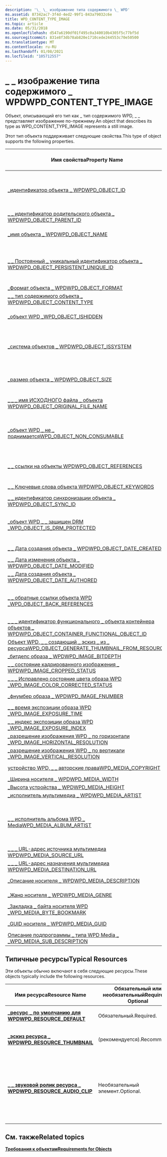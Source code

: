 ```yaml
---
description: '\_ \_ изображение типа содержимого \_ WPD'
ms.assetid: 87342ac7-3f4d-4ed2-99f1-843a79032c6e
title: WPD_CONTENT_TYPE_IMAGE
ms.topic: article
ms.date: 05/31/2018
ms.openlocfilehash: d547a6190df01f495c0a340010b4305f5c77bf5d
ms.sourcegitcommit: 831e8f3db78ab820e1710cede244553c70e50500
ms.translationtype: MT
ms.contentlocale: ru-RU
ms.lasthandoff: 01/08/2021
ms.locfileid: "105712557"
---
```

# <a name="wpd_content_type_image"></a><span data-ttu-id="62484-103">\_ \_ изображение типа содержимого \_ WPD</span><span class="sxs-lookup"><span data-stu-id="62484-103">WPD\_CONTENT\_TYPE\_IMAGE</span></span>

<span data-ttu-id="62484-104">Объект, описывающий его тип как \_ тип содержимого WPD, \_ \_ представляет изображение по-прежнему.</span><span class="sxs-lookup"><span data-stu-id="62484-104">An object that describes its type as WPD\_CONTENT\_TYPE\_IMAGE represents a still image.</span></span>

<span data-ttu-id="62484-105">Этот тип объекта поддерживает следующие свойства.</span><span class="sxs-lookup"><span data-stu-id="62484-105">This type of object supports the following properties.</span></span>



| <span data-ttu-id="62484-106">Имя свойства</span><span class="sxs-lookup"><span data-stu-id="62484-106">Property Name</span></span>                                                                                                         | <span data-ttu-id="62484-107">Обязательный или необязательный</span><span class="sxs-lookup"><span data-stu-id="62484-107">Required or Optional</span></span>                                                                             |
|-----------------------------------------------------------------------------------------------------------------------|--------------------------------------------------------------------------------------------------|
| [<span data-ttu-id="62484-108">\_идентификатор объекта \_ WPD</span><span class="sxs-lookup"><span data-stu-id="62484-108">WPD\_OBJECT\_ID</span></span>](object-properties.md)                                                                | <span data-ttu-id="62484-109">Обязательно, только для чтения.</span><span class="sxs-lookup"><span data-stu-id="62484-109">Required, read-only.</span></span> <span data-ttu-id="62484-110">Клиент не может задать это свойство даже во время создания.</span><span class="sxs-lookup"><span data-stu-id="62484-110">A client cannot set this property, even at creation time.</span></span>                   |
| [<span data-ttu-id="62484-111">\_ \_ идентификатор родительского объекта \_ WPD</span><span class="sxs-lookup"><span data-stu-id="62484-111">WPD\_OBJECT\_PARENT\_ID</span></span>](object-properties.md)                                                 | <span data-ttu-id="62484-112">Обязательный.</span><span class="sxs-lookup"><span data-stu-id="62484-112">Required.</span></span>                                                                                        |
| [<span data-ttu-id="62484-113">\_имя объекта \_ WPD</span><span class="sxs-lookup"><span data-stu-id="62484-113">WPD\_OBJECT\_NAME</span></span>](object-properties.md)                                                            | <span data-ttu-id="62484-114">Требуется, если объект представляет файл.</span><span class="sxs-lookup"><span data-stu-id="62484-114">Required if the object represents a file.</span></span>                                                        |
| [<span data-ttu-id="62484-115">\_ \_ Постоянный \_ уникальный идентификатор объекта \_ WPD</span><span class="sxs-lookup"><span data-stu-id="62484-115">WPD\_OBJECT\_PERSISTENT\_UNIQUE\_ID</span></span>](object-properties.md)                          | <span data-ttu-id="62484-116">Обязательно, только для чтения.</span><span class="sxs-lookup"><span data-stu-id="62484-116">Required, read-only.</span></span> <span data-ttu-id="62484-117">Клиент не может задать это свойство даже во время создания.</span><span class="sxs-lookup"><span data-stu-id="62484-117">A client cannot set this property, even at creation time.</span></span>                   |
| [<span data-ttu-id="62484-118">\_Формат объекта \_ WPD</span><span class="sxs-lookup"><span data-stu-id="62484-118">WPD\_OBJECT\_FORMAT</span></span>](object-properties.md)                                                        | <span data-ttu-id="62484-119">Обязательный.</span><span class="sxs-lookup"><span data-stu-id="62484-119">Required.</span></span>                                                                                        |
| [<span data-ttu-id="62484-120">\_ \_ тип содержимого объекта \_ WPD</span><span class="sxs-lookup"><span data-stu-id="62484-120">WPD\_OBJECT\_CONTENT\_TYPE</span></span>](object-properties.md)                                           | <span data-ttu-id="62484-121">Обязательный.</span><span class="sxs-lookup"><span data-stu-id="62484-121">Required.</span></span>                                                                                        |
| [<span data-ttu-id="62484-122">\_объект WPD \_</span><span class="sxs-lookup"><span data-stu-id="62484-122">WPD\_OBJECT\_ISHIDDEN</span></span>](object-properties.md)                                                    | <span data-ttu-id="62484-123">Требуется, если объект скрыт.</span><span class="sxs-lookup"><span data-stu-id="62484-123">Required if the object is hidden.</span></span>                                                                |
| [<span data-ttu-id="62484-124">\_система объектов \_ WPD</span><span class="sxs-lookup"><span data-stu-id="62484-124">WPD\_OBJECT\_ISSYSTEM</span></span>](object-properties.md)                                                    | <span data-ttu-id="62484-125">Требуется, если объект является системным объектом (представляет системный файл).</span><span class="sxs-lookup"><span data-stu-id="62484-125">Required if the object is a system object (represents a system file).</span></span>                            |
| [<span data-ttu-id="62484-126">\_размер объекта \_ WPD</span><span class="sxs-lookup"><span data-stu-id="62484-126">WPD\_OBJECT\_SIZE</span></span>](object-properties.md)                                                            | <span data-ttu-id="62484-127">Требуется, если у объекта есть по крайней мере один ресурс.</span><span class="sxs-lookup"><span data-stu-id="62484-127">Required if the object has at least one resource.</span></span>                                                |
| [<span data-ttu-id="62484-128">\_ \_ \_ имя ИСХОДНОГО файла \_ объекта WPD</span><span class="sxs-lookup"><span data-stu-id="62484-128">WPD\_OBJECT\_ORIGINAL\_FILE\_NAME</span></span>](object-properties.md)                              | <span data-ttu-id="62484-129">Требуется, если объект представляет файл.</span><span class="sxs-lookup"><span data-stu-id="62484-129">Required if the object represents a file.</span></span>                                                        |
| [<span data-ttu-id="62484-130">\_объект WPD \_ не \_ поднимается</span><span class="sxs-lookup"><span data-stu-id="62484-130">WPD\_OBJECT\_NON\_CONSUMABLE</span></span>](object-properties.md)                                       | <span data-ttu-id="62484-131">Рекомендуется, если объект не предназначен для использования устройством.</span><span class="sxs-lookup"><span data-stu-id="62484-131">Recommended if the object is not meant for consumption by the device.</span></span>                            |
| [<span data-ttu-id="62484-132">\_ \_ ссылки на объекты WPD</span><span class="sxs-lookup"><span data-stu-id="62484-132">WPD\_OBJECT\_REFERENCES</span></span>](object-properties.md)                                                | <span data-ttu-id="62484-133">Требуется, если объект содержит ссылки на другие объекты.</span><span class="sxs-lookup"><span data-stu-id="62484-133">Required if the object has references to other objects.</span></span>                                          |
| [<span data-ttu-id="62484-134">\_ \_ Ключевые слова объекта WPD</span><span class="sxs-lookup"><span data-stu-id="62484-134">WPD\_OBJECT\_KEYWORDS</span></span>](object-properties.md)                                                    | <span data-ttu-id="62484-135">Необязательный элемент.</span><span class="sxs-lookup"><span data-stu-id="62484-135">Optional.</span></span>                                                                                        |
| [<span data-ttu-id="62484-136">\_ \_ идентификатор синхронизации объекта \_ WPD</span><span class="sxs-lookup"><span data-stu-id="62484-136">WPD\_OBJECT\_SYNC\_ID</span></span>](object-properties.md)                                                     | <span data-ttu-id="62484-137">Необязательный элемент.</span><span class="sxs-lookup"><span data-stu-id="62484-137">Optional.</span></span>                                                                                        |
| [<span data-ttu-id="62484-138">\_объект WPD \_ \_ защищен DRM \_</span><span class="sxs-lookup"><span data-stu-id="62484-138">WPD\_OBJECT\_IS\_DRM\_PROTECTED</span></span>](object-properties.md)                                  | <span data-ttu-id="62484-139">Требуется, если объект защищен с помощью технологии DRM.</span><span class="sxs-lookup"><span data-stu-id="62484-139">Required if the object is protected by DRM technology.</span></span>                                           |
| [<span data-ttu-id="62484-140">\_ \_ Дата создания объекта \_ WPD</span><span class="sxs-lookup"><span data-stu-id="62484-140">WPD\_OBJECT\_DATE\_CREATED</span></span>](object-properties.md)                                           | <span data-ttu-id="62484-141">Необязательный элемент.</span><span class="sxs-lookup"><span data-stu-id="62484-141">Optional.</span></span>                                                                                        |
| [<span data-ttu-id="62484-142">\_ \_ Дата изменения объекта \_ WPD</span><span class="sxs-lookup"><span data-stu-id="62484-142">WPD\_OBJECT\_DATE\_MODIFIED</span></span>](object-properties.md)                                         | <span data-ttu-id="62484-143">(рекомендуется).</span><span class="sxs-lookup"><span data-stu-id="62484-143">Recommended.</span></span>                                                                                     |
| [<span data-ttu-id="62484-144">\_ \_ Дата создания объекта \_ WPD</span><span class="sxs-lookup"><span data-stu-id="62484-144">WPD\_OBJECT\_DATE\_AUTHORED</span></span>](object-properties.md)                                         | <span data-ttu-id="62484-145">Необязательный элемент.</span><span class="sxs-lookup"><span data-stu-id="62484-145">Optional.</span></span>                                                                                        |
| [<span data-ttu-id="62484-146">\_ \_ обратные ссылки объекта WPD \_</span><span class="sxs-lookup"><span data-stu-id="62484-146">WPD\_OBJECT\_BACK\_REFERENCES</span></span>](object-properties.md)                                                                | <span data-ttu-id="62484-147">Рекомендуется, если на объект ссылается другой объект.</span><span class="sxs-lookup"><span data-stu-id="62484-147">Recommended if the object is referenced by another object.</span></span>                                       |
| [<span data-ttu-id="62484-148">\_ \_ \_ идентификатор функционального \_ объекта контейнера объектов \_ WPD</span><span class="sxs-lookup"><span data-stu-id="62484-148">WPD\_OBJECT\_CONTAINER\_FUNCTIONAL\_OBJECT\_ID</span></span>](object-properties.md)     | <span data-ttu-id="62484-149">Необязательный элемент.</span><span class="sxs-lookup"><span data-stu-id="62484-149">Optional.</span></span>                                                                                        |
| [<span data-ttu-id="62484-150">Объект WPD, \_ \_ создающий \_ эскиз \_ из \_ ресурса</span><span class="sxs-lookup"><span data-stu-id="62484-150">WPD\_OBJECT\_GENERATE\_THUMBNAIL\_FROM\_RESOURCE</span></span>](object-properties.md) | <span data-ttu-id="62484-151">Необязательный элемент.</span><span class="sxs-lookup"><span data-stu-id="62484-151">Optional.</span></span>                                                                                        |
| [<span data-ttu-id="62484-152">\_битдепс образа \_ WPD</span><span class="sxs-lookup"><span data-stu-id="62484-152">WPD\_IMAGE\_BITDEPTH</span></span>](image-properties.md)                                                       | <span data-ttu-id="62484-153">(рекомендуется).</span><span class="sxs-lookup"><span data-stu-id="62484-153">Recommended.</span></span>                                                                                     |
| [<span data-ttu-id="62484-154">\_ \_ состояние кадрированного изображения \_ WPD</span><span class="sxs-lookup"><span data-stu-id="62484-154">WPD\_IMAGE\_CROPPED\_STATUS</span></span>](image-properties.md)                                          | <span data-ttu-id="62484-155">Необязательный элемент.</span><span class="sxs-lookup"><span data-stu-id="62484-155">Optional.</span></span>                                                                                        |
| [<span data-ttu-id="62484-156">\_ \_ \_ Исправлено состояние цвета образа WPD \_</span><span class="sxs-lookup"><span data-stu-id="62484-156">WPD\_IMAGE\_COLOR\_CORRECTED\_STATUS</span></span>](image-properties.md)                         | <span data-ttu-id="62484-157">Необязательный элемент.</span><span class="sxs-lookup"><span data-stu-id="62484-157">Optional.</span></span>                                                                                        |
| [<span data-ttu-id="62484-158">\_фнумбер образа \_ WPD</span><span class="sxs-lookup"><span data-stu-id="62484-158">WPD\_IMAGE\_FNUMBER</span></span>](image-properties.md)                                                                           | <span data-ttu-id="62484-159">Необязательный элемент.</span><span class="sxs-lookup"><span data-stu-id="62484-159">Optional.</span></span>                                                                                        |
| [<span data-ttu-id="62484-160">\_ \_ время экспозиции образа WPD \_</span><span class="sxs-lookup"><span data-stu-id="62484-160">WPD\_IMAGE\_EXPOSURE\_TIME</span></span>](image-properties.md)                                                                    | <span data-ttu-id="62484-161">Необязательный элемент.</span><span class="sxs-lookup"><span data-stu-id="62484-161">Optional.</span></span>                                                                                        |
| [<span data-ttu-id="62484-162">\_ \_ индекс экспозиции образа WPD \_</span><span class="sxs-lookup"><span data-stu-id="62484-162">WPD\_IMAGE\_EXPOSURE\_INDEX</span></span>](image-properties.md)                                                                   | <span data-ttu-id="62484-163">Необязательный элемент.</span><span class="sxs-lookup"><span data-stu-id="62484-163">Optional.</span></span>                                                                                        |
| [<span data-ttu-id="62484-164">\_разрешение изображения WPD \_ по горизонтали \_</span><span class="sxs-lookup"><span data-stu-id="62484-164">WPD\_IMAGE\_HORIZONTAL\_RESOLUTION</span></span>](image-properties.md)                                                            | <span data-ttu-id="62484-165">Необязательный элемент.</span><span class="sxs-lookup"><span data-stu-id="62484-165">Optional.</span></span>                                                                                        |
| [<span data-ttu-id="62484-166">\_разрешение изображения WPD \_ по вертикали \_</span><span class="sxs-lookup"><span data-stu-id="62484-166">WPD\_IMAGE\_VERTICAL\_RESOLUTION</span></span>](image-properties.md)                                                              | <span data-ttu-id="62484-167">Необязательный элемент.</span><span class="sxs-lookup"><span data-stu-id="62484-167">Optional.</span></span>                                                                                        |
| [<span data-ttu-id="62484-168">устройство WPD, \_ \_ авторские права</span><span class="sxs-lookup"><span data-stu-id="62484-168">WPD\_MEDIA\_COPYRIGHT</span></span>](media-properties.md)                                                     | <span data-ttu-id="62484-169">Необязательный элемент.</span><span class="sxs-lookup"><span data-stu-id="62484-169">Optional.</span></span>                                                                                        |
| [<span data-ttu-id="62484-170">\_Ширина носителя \_ WPD</span><span class="sxs-lookup"><span data-stu-id="62484-170">WPD\_MEDIA\_WIDTH</span></span>](media-properties.md)                                                             | <span data-ttu-id="62484-171">Обязательный.</span><span class="sxs-lookup"><span data-stu-id="62484-171">Required.</span></span>                                                                                        |
| [<span data-ttu-id="62484-172">\_Высота устройства \_ WPD</span><span class="sxs-lookup"><span data-stu-id="62484-172">WPD\_MEDIA\_HEIGHT</span></span>](media-properties.md)                                                           | <span data-ttu-id="62484-173">Обязательный.</span><span class="sxs-lookup"><span data-stu-id="62484-173">Required.</span></span>                                                                                        |
| [<span data-ttu-id="62484-174">\_исполнитель мультимедиа \_ WPD</span><span class="sxs-lookup"><span data-stu-id="62484-174">WPD\_MEDIA\_ARTIST</span></span>](media-properties.md)                                                                            | <span data-ttu-id="62484-175">(рекомендуется).</span><span class="sxs-lookup"><span data-stu-id="62484-175">Recommended.</span></span>                                                                                     |
| [<span data-ttu-id="62484-176">\_ \_ исполнитель альбома WPD \_ Media</span><span class="sxs-lookup"><span data-stu-id="62484-176">WPD\_MEDIA\_ALBUM\_ARTIST</span></span>](media-properties.md)                                                                     | <span data-ttu-id="62484-177">(рекомендуется).</span><span class="sxs-lookup"><span data-stu-id="62484-177">Recommended.</span></span> <span data-ttu-id="62484-178">Это свойство определяет лицо или людей, которые изначально создали этот объект.</span><span class="sxs-lookup"><span data-stu-id="62484-178">This property identifies the person, or people, who originally created this object.</span></span> |
| [<span data-ttu-id="62484-179">\_ \_ \_ URL-адрес источника мультимедиа WPD</span><span class="sxs-lookup"><span data-stu-id="62484-179">WPD\_MEDIA\_SOURCE\_URL</span></span>](media-properties.md)                                                                       | <span data-ttu-id="62484-180">Необязательный элемент.</span><span class="sxs-lookup"><span data-stu-id="62484-180">Optional.</span></span>                                                                                        |
| [<span data-ttu-id="62484-181">\_ \_ \_ URL-адрес назначения мультимедиа WPD</span><span class="sxs-lookup"><span data-stu-id="62484-181">WPD\_MEDIA\_DESTINATION\_URL</span></span>](media-properties.md)                                                                  | <span data-ttu-id="62484-182">Необязательный элемент.</span><span class="sxs-lookup"><span data-stu-id="62484-182">Optional.</span></span>                                                                                        |
| [<span data-ttu-id="62484-183">\_Описание носителя \_ WPD</span><span class="sxs-lookup"><span data-stu-id="62484-183">WPD\_MEDIA\_DESCRIPTION</span></span>](media-properties.md)                                                                       | <span data-ttu-id="62484-184">Необязательный элемент.</span><span class="sxs-lookup"><span data-stu-id="62484-184">Optional.</span></span>                                                                                        |
| [<span data-ttu-id="62484-185">\_Жанр носителя \_ WPD</span><span class="sxs-lookup"><span data-stu-id="62484-185">WPD\_MEDIA\_GENRE</span></span>](media-properties.md)                                                                             | <span data-ttu-id="62484-186">Необязательный элемент.</span><span class="sxs-lookup"><span data-stu-id="62484-186">Optional.</span></span>                                                                                        |
| [<span data-ttu-id="62484-187">\_Закладка \_ байта носителя WPD \_</span><span class="sxs-lookup"><span data-stu-id="62484-187">WPD\_MEDIA\_BYTE\_BOOKMARK</span></span>](media-properties.md)                                                                    | <span data-ttu-id="62484-188">Необязательный элемент.</span><span class="sxs-lookup"><span data-stu-id="62484-188">Optional.</span></span>                                                                                        |
| [<span data-ttu-id="62484-189">\_GUID носителя \_ WPD</span><span class="sxs-lookup"><span data-stu-id="62484-189">WPD\_MEDIA\_GUID</span></span>](media-properties.md)                                                                              | <span data-ttu-id="62484-190">Необязательный элемент.</span><span class="sxs-lookup"><span data-stu-id="62484-190">Optional.</span></span>                                                                                        |
| [<span data-ttu-id="62484-191">Описание подпрограммы \_ типа WPD Media \_ \_</span><span class="sxs-lookup"><span data-stu-id="62484-191">WPD\_MEDIA\_SUB\_DESCRIPTION</span></span>](media-properties.md)                                                                  | <span data-ttu-id="62484-192">Необязательный элемент.</span><span class="sxs-lookup"><span data-stu-id="62484-192">Optional.</span></span>                                                                                        |



 

## <a name="typical-resources"></a><span data-ttu-id="62484-193">Типичные ресурсы</span><span class="sxs-lookup"><span data-stu-id="62484-193">Typical Resources</span></span>

<span data-ttu-id="62484-194">Эти объекты обычно включают в себя следующие ресурсы.</span><span class="sxs-lookup"><span data-stu-id="62484-194">These objects typically include the following resources.</span></span>



| <span data-ttu-id="62484-195">Имя ресурса</span><span class="sxs-lookup"><span data-stu-id="62484-195">Resource Name</span></span>                                                 | <span data-ttu-id="62484-196">Обязательный или необязательный</span><span class="sxs-lookup"><span data-stu-id="62484-196">Required or Optional</span></span> | <span data-ttu-id="62484-197">Описание</span><span class="sxs-lookup"><span data-stu-id="62484-197">Description</span></span>                                                                              |
|---------------------------------------------------------------|----------------------|------------------------------------------------------------------------------------------|
| [<span data-ttu-id="62484-198">**\_ресурс \_ по умолчанию для WPD**</span><span class="sxs-lookup"><span data-stu-id="62484-198">**WPD\_RESOURCE\_DEFAULT**</span></span>](wpd-resource-default.md)        | <span data-ttu-id="62484-199">Обязательный.</span><span class="sxs-lookup"><span data-stu-id="62484-199">Required.</span></span>            | <span data-ttu-id="62484-200">Содержит данные изображения.</span><span class="sxs-lookup"><span data-stu-id="62484-200">Contains the image data.</span></span>                                                                 |
| [<span data-ttu-id="62484-201">**\_эскиз ресурса \_ WPD**</span><span class="sxs-lookup"><span data-stu-id="62484-201">**WPD\_RESOURCE\_THUMBNAIL**</span></span>](wpd-resource-thumbnail.md)    | <span data-ttu-id="62484-202">(рекомендуется).</span><span class="sxs-lookup"><span data-stu-id="62484-202">Recommended.</span></span>         | <span data-ttu-id="62484-203">Содержит эскиз изображения.</span><span class="sxs-lookup"><span data-stu-id="62484-203">Contains the thumbnail for the image.</span></span>                                                    |
| [<span data-ttu-id="62484-204">**\_ \_ звуковой ролик ресурса \_ WPD**</span><span class="sxs-lookup"><span data-stu-id="62484-204">**WPD\_RESOURCE\_AUDIO\_CLIP**</span></span>](wpd-resource-audio-clip.md) | <span data-ttu-id="62484-205">Необязательный элемент.</span><span class="sxs-lookup"><span data-stu-id="62484-205">Optional.</span></span>            | <span data-ttu-id="62484-206">Если в этом образе есть связанное звуковое примечание, этот ресурс содержит звуковые данные.</span><span class="sxs-lookup"><span data-stu-id="62484-206">If this image has an associated audio annotation, this resource contains the audio data.</span></span> |



 

## <a name="related-topics"></a><span data-ttu-id="62484-207">См. также</span><span class="sxs-lookup"><span data-stu-id="62484-207">Related topics</span></span>

<dl> <dt>

[<span data-ttu-id="62484-208">**Требования к объектам**</span><span class="sxs-lookup"><span data-stu-id="62484-208">**Requirements for Objects**</span></span>](requirements-for-objects.md)
</dt> </dl>

 

 



